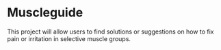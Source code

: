 # Muscleguide
This project will allow users to find solutions or suggestions on how to fix pain or irritation in selective muscle groups.
